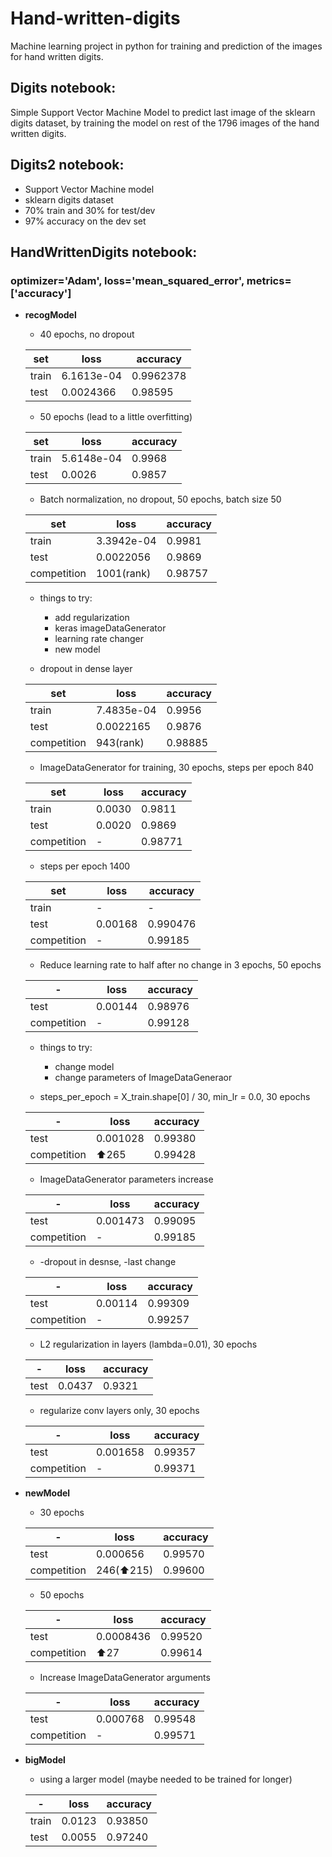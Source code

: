 # Hand-written-digits
Machine learning project in python for training and prediction of the images for hand written digits.

## Digits notebook:
Simple Support Vector Machine Model to predict last image of the sklearn digits dataset, by training the model on rest of the 1796 images of the hand written digits.

## Digits2 notebook:
- Support Vector Machine model
- sklearn digits dataset
- 70% train and 30% for test/dev
- 97% accuracy on the dev set

## HandWrittenDigits notebook:
### optimizer='Adam', loss='mean_squared_error', metrics=['accuracy']
 - **recogModel**
    - 40 epochs, no dropout
    
    set | loss | accuracy
   ------------ | ------------ | -------------
    train | 6.1613e-04 | 0.9962378
    test | 0.0024366 | 0.98595
    
    - 50 epochs (lead to a little overfitting)
    
    set | loss | accuracy
   ------------ | ------------ | -------------
    train | 5.6148e-04 | 0.9968
    test | 0.0026 | 0.9857
    
    - Batch normalization, no dropout, 50 epochs, batch size 50
    
    set | loss | accuracy
   ------------ | ------------ | -------------
    train | 3.3942e-04 | 0.9981
    test | 0.0022056 | 0.9869
    competition | 1001(rank) | 0.98757
    
    - things to try:
      - add regularization
      - keras imageDataGenerator
      - learning rate changer
      - new model
    
    - dropout in dense layer
    
    set | loss | accuracy
   ------------ | ------------ | -------------
    train | 7.4835e-04 | 0.9956
    test | 0.0022165 | 0.9876
    competition | 943(rank) | 0.98885
    
    - ImageDataGenerator for training, 30 epochs, steps per epoch 840
    
    set | loss | accuracy
   ------------ | ------------ | -------------
    train | 0.0030 | 0.9811
    test | 0.0020 | 0.9869
    competition | - | 0.98771
    - steps per epoch 1400
    
    set | loss | accuracy
   ------------ | ------------ | -------------
    train | - | -
    test | 0.00168 | 0.990476
    competition | - | 0.99185
    
    - Reduce learning rate to half after no change in 3 epochs, 50 epochs
    
    \- | loss | accuracy
   ------------ | ------------ | -------------
    test | 0.00144 | 0.98976
    competition | - | 0.99128
    
    - things to try:
      - change model
      - change parameters of ImageDataGeneraor
      
    - steps_per_epoch = X_train.shape[0] / 30, min_lr = 0.0, 30 epochs
    
    \- | loss | accuracy
   ------------ | ------------ | -------------
    test | 0.001028 | 0.99380
    competition | ⬆265 | 0.99428
    
    - ImageDataGenerator parameters increase
    
    \- | loss | accuracy
   ------------ | ------------ | -------------
    test | 0.001473 | 0.99095
    competition | - | 0.99185
    
    - -dropout in desnse, -last change
    
    \- | loss | accuracy
   ------------ | ------------ | -------------
    test | 0.00114 | 0.99309
    competition | - | 0.99257
    
    - L2 regularization in layers (lambda=0.01), 30 epochs
    
    \- | loss | accuracy
   ------------ | ------------ | -------------
    test | 0.0437 | 0.9321
    
    - regularize conv layers only, 30 epochs
    
    \- | loss | accuracy
   ------------ | ------------ | -------------
    test | 0.001658 | 0.99357
    competition | - | 0.99371
    
 - **newModel**
  
    - 30 epochs
    
    \- | loss | accuracy
   ------------ | ------------ | -------------
    test | 0.000656 | 0.99570
    competition | 246(⬆215) | 0.99600
    
    - 50 epochs
    
    \- | loss | accuracy
   ------------ | ------------ | -------------
    test | 0.0008436 | 0.99520
    competition | ⬆27 | 0.99614
    
    - Increase ImageDataGenerator arguments
    
    \- | loss | accuracy
   ------------ | ------------ | -------------
    test | 0.000768 | 0.99548
    competition | - | 0.99571
    
 - **bigModel**
   - using a larger model (maybe needed to be trained for longer)
    
    \- | loss | accuracy
   ------------ | ------------ | -------------
    train | 0.0123 | 0.93850
    test | 0.0055 | 0.97240

